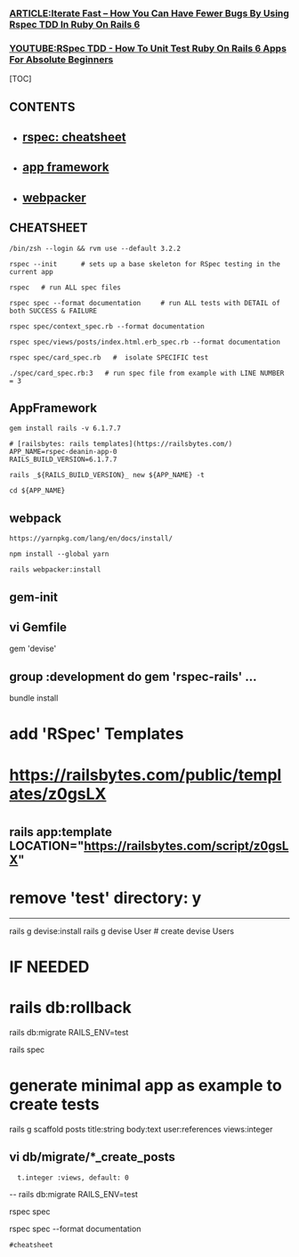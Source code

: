
### [ARTICLE:Iterate Fast – How You Can Have Fewer Bugs By Using Rspec TDD In Ruby On Rails 6](https://deanin.com/blog/rspec-rails/#google_vignette)

### [YOUTUBE:RSpec TDD - How To Unit Test Ruby On Rails 6 Apps For Absolute Beginners](https://www.youtube.com/watch?v=AAqPc0j_2bg&t=121s)

[TOC]

## CONTENTS
- ## [rspec: cheatsheet](#cheatsheet)
- ## [app framework](#appframework)
- ## [webpacker](#webpack)

## CHEATSHEET
```
/bin/zsh --login && rvm use --default 3.2.2

rspec --init      # sets up a base skeleton for RSpec testing in the current app

rspec   # run ALL spec files

rspec spec --format documentation     # run ALL tests with DETAIL of both SUCCESS & FAILURE

rspec spec/context_spec.rb --format documentation 

rspec spec/views/posts/index.html.erb_spec.rb --format documentation 

rspec spec/card_spec.rb   #  isolate SPECIFIC test

./spec/card_spec.rb:3   # run spec file from example with LINE NUMBER = 3

```

## AppFramework
```
gem install rails -v 6.1.7.7

# [railsbytes: rails templates](https://railsbytes.com/)
APP_NAME=rspec-deanin-app-0
RAILS_BUILD_VERSION=6.1.7.7

rails _${RAILS_BUILD_VERSION}_ new ${APP_NAME} -t

cd ${APP_NAME}
```


## webpack
```
https://yarnpkg.com/lang/en/docs/install/

npm install --global yarn

rails webpacker:install

```

## gem-init

vi Gemfile
--
gem 'devise'

group :development do
  gem 'rspec-rails'
  ...
--
bundle install

# add 'RSpec' Templates
# https://railsbytes.com/public/templates/z0gsLX
#
rails app:template LOCATION="https://railsbytes.com/script/z0gsLX"
---
# remove 'test' directory: y

---

rails g devise:install
rails g devise User   # create devise Users

# IF NEEDED
# rails db:rollback

rails db:migrate RAILS_ENV=test

rails spec

# generate minimal app as example to create tests

rails g scaffold posts title:string body:text user:references views:integer

vi db/migrate/*_create_posts
--
      t.integer :views, default: 0

--
rails db:migrate RAILS_ENV=test


rspec spec

rspec spec --format documentation

```
#cheatsheet
